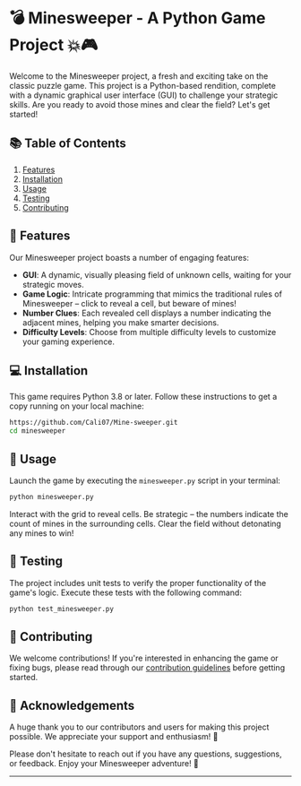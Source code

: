 # 💣 Minesweeper - A Python Game Project 💥🎮

Welcome to the Minesweeper project, a fresh and exciting take on the classic puzzle game. This project is a Python-based rendition, complete with a dynamic graphical user interface (GUI) to challenge your strategic skills. Are you ready to avoid those mines and clear the field? Let's get started!

## 📚 Table of Contents

1. [Features](#features)
2. [Installation](#installation)
3. [Usage](#usage)
4. [Testing](#testing)
5. [Contributing](#contributing)

## 🎁 Features <a name="features"></a>

Our Minesweeper project boasts a number of engaging features:

- **GUI**: A dynamic, visually pleasing field of unknown cells, waiting for your strategic moves.
- **Game Logic**: Intricate programming that mimics the traditional rules of Minesweeper – click to reveal a cell, but beware of mines!
- **Number Clues**: Each revealed cell displays a number indicating the adjacent mines, helping you make smarter decisions.
- **Difficulty Levels**: Choose from multiple difficulty levels to customize your gaming experience.

## 💻 Installation <a name="installation"></a>

This game requires Python 3.8 or later. Follow these instructions to get a copy running on your local machine:

```bash
https://github.com/Cali07/Mine-sweeper.git
cd minesweeper
```

## 📖 Usage <a name="usage"></a>

Launch the game by executing the `minesweeper.py` script in your terminal:

```bash
python minesweeper.py
```

Interact with the grid to reveal cells. Be strategic – the numbers indicate the count of mines in the surrounding cells. Clear the field without detonating any mines to win!

## 🧪 Testing <a name="testing"></a>

The project includes unit tests to verify the proper functionality of the game's logic. Execute these tests with the following command:

```bash
python test_minesweeper.py
```

## 👥 Contributing <a name="contributing"></a>

We welcome contributions! If you're interested in enhancing the game or fixing bugs, please read through our [contribution guidelines](CONTRIBUTING.md) before getting started.

## 👏 Acknowledgements

A huge thank you to our contributors and users for making this project possible. We appreciate your support and enthusiasm! 🙏

Please don't hesitate to reach out if you have any questions, suggestions, or feedback. Enjoy your Minesweeper adventure! 🎉

---
